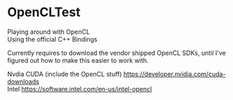 # OpenCLTest
Playing around with OpenCL  
Using the official C++ Bindings  


Currently requires to download the vendor shipped OpenCL SDKs, until I've figured out how to make this easier to work with.  

Nvdia CUDA (include the OpenCL stuff) https://developer.nvidia.com/cuda-downloads  
Intel https://software.intel.com/en-us/intel-opencl  
